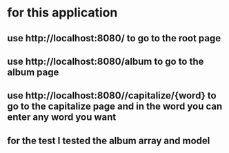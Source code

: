 # for this application 

## use http://localhost:8080/  to go to the root page

## use http://localhost:8080/album to go to the album page

## use http://localhost:8080//capitalize/{word} to go to the capitalize page and in the word you can enter any word you want

## for the test I tested the album array and model

